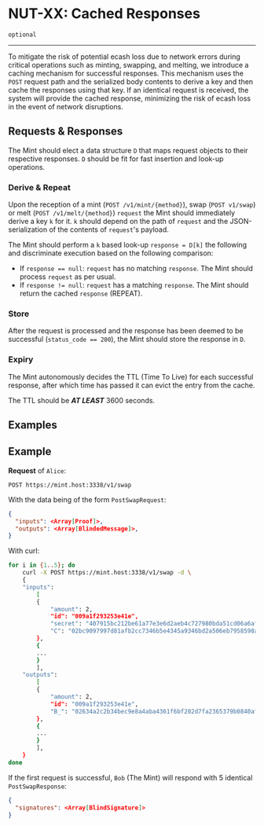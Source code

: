 NUT-XX: Cached Responses
==========================

`optional`

---

To mitigate the risk of potential ecash loss due to network errors during critical operations such as minting, swapping, and melting, we introduce a caching mechanism for successful responses. This mechanism uses the `POST` request path and the serialized body contents to derive a key and then cache the responses using that key. If an identical request is received, the system will provide the cached response, minimizing the risk of ecash loss in the event of network disruptions.
 

## Requests & Responses

The Mint should elect a data structure `D` that maps request objects to their respective responses. `D` should be fit for fast insertion and look-up operations.

### Derive & Repeat

Upon the reception of a mint (`POST /v1/mint/{method}`), swap (`POST v1/swap`) or melt (`POST /v1/melt/{method}`) `request` the Mint should immediately derive a key `k` for it. `k` should depend on the path of `request` and the JSON-serialization of the contents of `request`'s payload.

The Mint should perform a `k` based look-up `response = D[k]` the following and discriminate execution based on the following comparison:
* If `response == null`: `request` has no matching `response`. The Mint should process `request` as per usual.
* If `response != null`: `request` has a matching `response`. The Mint should return the cached `response` (REPEAT).

### Store

After the request is processed and the response has been deemed to be successful (`status_code == 200`), the Mint should store the response in `D`.

### Expiry

The Mint autonomously decides the TTL (Time To Live) for each successful response, after which time has passed it can evict the entry from the cache.

The TTL should be _**AT LEAST**_ 3600 seconds.


## Examples

## Example

**Request** of `Alice`:

```http
POST https://mint.host:3338/v1/swap
```

With the data being of the form `PostSwapRequest`:

```json
{
  "inputs": <Array[Proof]>,
  "outputs": <Array[BlindedMessage]>,
}
```

With curl:

```bash
for i in {1..5}; do
    curl -X POST https://mint.host:3338/v1/swap -d \
    {
    "inputs": 
        [
        {
            "amount": 2,
            "id": "009a1f293253e41e",
            "secret": "407915bc212be61a77e3e6d2aeb4c727980bda51cd06a6afc29e2861768a7837",
            "C": "02bc9097997d81afb2cc7346b5e4345a9346bd2a506eb7958598a72f0cf85163ea"
        },
        {
        ...
        }
        ],
    "outputs":
        [
        {
            "amount": 2, 
            "id": "009a1f293253e41e",
            "B_": "02634a2c2b34bec9e8a4aba4361f6bf202d7fa2365379b0840afe249a7a9d71239"
        },
        {
        ...
        }
        ],
    }
done
```

If the first request is successful, `Bob` (The Mint) will respond with 5 identical `PostSwapResponse`: 

```json
{
  "signatures": <Array[BlindSignature]>
}
```